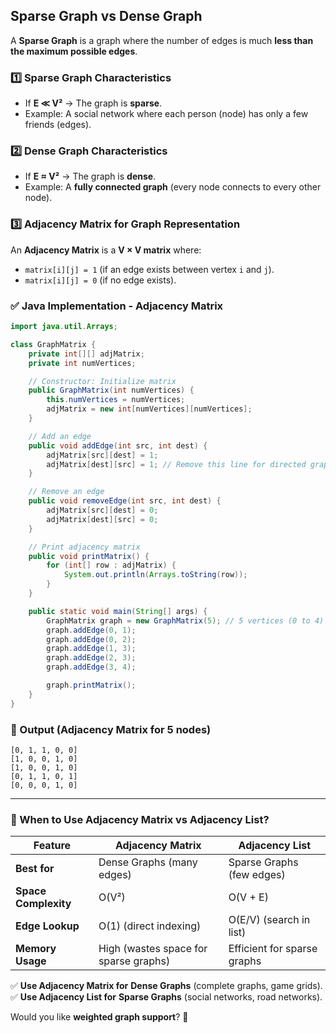 ## **Sparse Graph vs Dense Graph**
A **Sparse Graph** is a graph where the number of edges is much **less than the maximum possible edges**.

### **1️⃣ Sparse Graph Characteristics**
- If **E ≪ V²** → The graph is **sparse**.
- Example: A social network where each person (node) has only a few friends (edges).

### **2️⃣ Dense Graph Characteristics**
- If **E ≈ V²** → The graph is **dense**.
- Example: A **fully connected graph** (every node connects to every other node).

### **3️⃣ Adjacency Matrix for Graph Representation**
An **Adjacency Matrix** is a **V × V matrix** where:
- `matrix[i][j] = 1` (if an edge exists between vertex `i` and `j`).
- `matrix[i][j] = 0` (if no edge exists).

### **✅ Java Implementation - Adjacency Matrix**
```java
import java.util.Arrays;

class GraphMatrix {
    private int[][] adjMatrix;
    private int numVertices;

    // Constructor: Initialize matrix
    public GraphMatrix(int numVertices) {
        this.numVertices = numVertices;
        adjMatrix = new int[numVertices][numVertices];
    }

    // Add an edge
    public void addEdge(int src, int dest) {
        adjMatrix[src][dest] = 1;
        adjMatrix[dest][src] = 1; // Remove this line for directed graphs
    }

    // Remove an edge
    public void removeEdge(int src, int dest) {
        adjMatrix[src][dest] = 0;
        adjMatrix[dest][src] = 0;
    }

    // Print adjacency matrix
    public void printMatrix() {
        for (int[] row : adjMatrix) {
            System.out.println(Arrays.toString(row));
        }
    }

    public static void main(String[] args) {
        GraphMatrix graph = new GraphMatrix(5); // 5 vertices (0 to 4)
        graph.addEdge(0, 1);
        graph.addEdge(0, 2);
        graph.addEdge(1, 3);
        graph.addEdge(2, 3);
        graph.addEdge(3, 4);

        graph.printMatrix();
    }
}
```

### **🔹 Output (Adjacency Matrix for 5 nodes)**
```
[0, 1, 1, 0, 0]
[1, 0, 0, 1, 0]
[1, 0, 0, 1, 0]
[0, 1, 1, 0, 1]
[0, 0, 0, 1, 0]
```

---

### **🔹 When to Use Adjacency Matrix vs Adjacency List?**
| Feature            | **Adjacency Matrix**  | **Adjacency List** |
|--------------------|----------------------|--------------------|
| **Best for**       | Dense Graphs (many edges) | Sparse Graphs (few edges) |
| **Space Complexity** | O(V²)                 | O(V + E) |
| **Edge Lookup**    | O(1) (direct indexing) | O(E/V) (search in list) |
| **Memory Usage**   | High (wastes space for sparse graphs) | Efficient for sparse graphs |

✅ **Use Adjacency Matrix for** **Dense Graphs** (complete graphs, game grids).  
✅ **Use Adjacency List for** **Sparse Graphs** (social networks, road networks).  

Would you like **weighted graph support**? 🚀